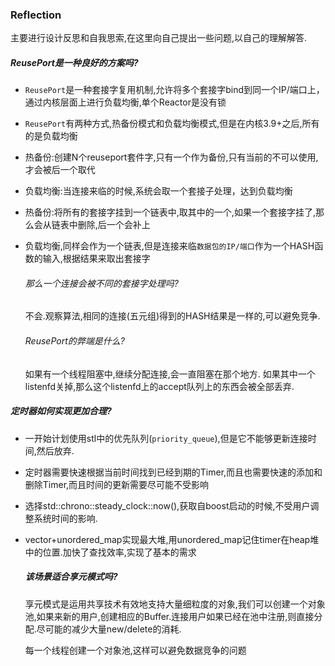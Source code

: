 ### Reflection

主要进行设计反思和自我思索,在这里向自己提出一些问题,以自己的理解解答.

##### ReusePort是一种良好的方案吗?

- `ReusePort`是一种套接字复用机制,允许将多个套接字bind到同一个IP/端口上，通过内核层面上进行负载均衡,单个Reactor是没有锁

- `ReusePort`有两种方式,热备份模式和负载均衡模式,但是在内核3.9+之后,所有的是负载均衡

- 热备份:创建N个reuseport套件字,只有一个作为备份,只有当前的不可以使用,才会被后一个取代

- 负载均衡:当连接来临的时候,系统会取一个套接子处理，达到负载均衡

- 热备份:将所有的套接字挂到一个链表中,取其中的一个,如果一个套接字挂了,那么会从链表中删除,后一个会补上

- 负载均衡,同样会作为一个链表,但是连接来临`数据包的IP/端口`作为一个HASH函数的输入,根据结果来取出套接字

  ###### 那么一个连接会被不同的套接字处理吗?

  不会.观察算法,相同的连接(五元组)得到的HASH结果是一样的,可以避免竞争.

  ###### ReusePort的弊端是什么?

  如果有一个线程阻塞中,继续分配连接,会一直阻塞在那个地方. 如果其中一个listenfd关掉,那么这个listenfd上的accept队列上的东西会被全部丢弃.

##### 定时器如何实现更加合理?

- 一开始计划使用stl中的优先队列(`priority_queue`),但是它不能够更新连接时间,然后放弃.

- 定时器需要快速根据当前时间找到已经到期的Timer,而且也需要快速的添加和删除Timer,而且时间的更新需要尽可能不受影响

- 选择std::chrono::steady_clock::now(),获取自boost启动的时候,不受用户调整系统时间的影响.

- vector+unordered_map实现最大堆,用unordered_map记住timer在heap堆中的位置.加快了查找效率,实现了基本的需求

  

  ##### 该场景适合享元模式吗?

  享元模式是运用共享技术有效地支持大量细粒度的对象,我们可以创建一个对象池,如果来新的用户,创建相应的Buffer.连接用户如果已经在池中注册,则直接分配.尽可能的减少大量new/delete的消耗.

  每一个线程创建一个对象池,这样可以避免数据竞争的问题

  




































